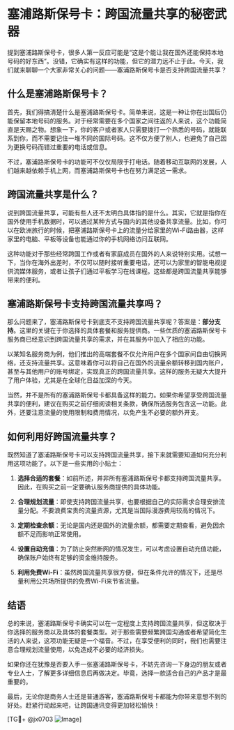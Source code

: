 # 塞浦路斯保号卡：跨国流量共享的秘密武器

提到塞浦路斯保号卡，很多人第一反应可能是“这是个能让我在国外还能保持本地号码的好东西”。没错，它确实有这样的功能，但它的潜力远不止于此。今天，我们就来聊聊一个大家非常关心的问题——塞浦路斯保号卡是否支持跨国流量共享？

## 什么是塞浦路斯保号卡？

首先，我们得搞清楚什么是塞浦路斯保号卡。简单来说，这是一种让你在出国后仍能保留本地号码的服务。对于经常需要在多个国家之间往返的人来说，这个功能简直是天赐之物。想象一下，你的客户或者家人只需要拨打一个熟悉的号码，就能联系到你，而不需要记住一堆不同的国际号码。这不仅方便了别人，也避免了自己因为更换号码而错过重要的电话或信息。

不过，塞浦路斯保号卡的功能可不仅仅局限于打电话。随着移动互联网的发展，人们越来越依赖手机上网，而塞浦路斯保号卡也在努力满足这一需求。

## 跨国流量共享是什么？

说到跨国流量共享，可能有些人还不太明白具体指的是什么。其实，它就是指你在国外使用手机数据时，可以通过某种方式与国内的其他设备共享流量。比如，你可以在欧洲旅行的时候，把塞浦路斯保号卡上的流量分给家里的Wi-Fi路由器，这样家里的电脑、平板等设备也能通过你的手机网络访问互联网。

这种功能对于那些经常跨国工作或者有家庭成员在国外的人来说特别实用。试想一下，当你在海外出差时，不仅可以随时接听重要电话，还可以为家里的智能电视提供流媒体服务，或者让孩子们通过平板学习在线课程。这些都是跨国流量共享能够带来的便利。

## 塞浦路斯保号卡支持跨国流量共享吗？

那么问题来了，塞浦路斯保号卡到底支不支持跨国流量共享呢？答案是：**部分支持**。这里的关键在于你选择的具体套餐和服务提供商。一些优质的塞浦路斯保号卡服务商已经意识到跨国流量共享的需求，并在其服务中加入了相应的功能。

以某知名服务商为例，他们推出的高端套餐不仅允许用户在多个国家间自由切换网络，还支持流量共享。这意味着你可以将自己在国外的流量余额转移到国内账户，甚至与其他用户的账号绑定，实现真正的跨国流量共享。这样的服务无疑大大提升了用户体验，尤其是在全球化日益加深的今天。

当然，并不是所有的塞浦路斯保号卡都具备这样的能力。如果你希望享受跨国流量共享的便利，建议在购买之前仔细阅读相关条款，确保所选服务包含这一功能。此外，还要注意流量的使用限制和费用情况，以免产生不必要的额外开支。

## 如何利用好跨国流量共享？

既然知道了塞浦路斯保号卡可以支持跨国流量共享，接下来就需要知道如何充分利用这项功能了。以下是一些实用的小贴士：

1. **选择合适的套餐**：如前所述，并非所有塞浦路斯保号卡都支持跨国流量共享。因此，在购买之前一定要确认服务商提供的具体功能。
   
2. **合理规划流量**：即使支持跨国流量共享，也要根据自己的实际需求合理安排流量分配。不要浪费宝贵的流量资源，尤其是当国际漫游费用较高的情况下。

3. **定期检查余额**：无论是国内还是国外的流量余额，都需要定期查看，避免因余额不足而影响正常使用。

4. **设置自动充值**：为了防止突然断网的情况发生，可以考虑设置自动充值功能，确保账户始终有足够的资金维持服务。

5. **利用免费Wi-Fi**：虽然跨国流量共享很方便，但在条件允许的情况下，还是尽量利用公共场所提供的免费Wi-Fi来节省流量。

## 结语

总的来说，塞浦路斯保号卡确实可以在一定程度上支持跨国流量共享，但这取决于你选择的服务商以及具体的套餐类型。对于那些需要频繁跨国沟通或者希望简化生活的人来说，这项功能无疑是一个福音。不过，在享受便利的同时，我们也需要注意合理规划流量使用，以免造成不必要的经济损失。

如果你还在犹豫是否要入手一张塞浦路斯保号卡，不妨先咨询一下身边的朋友或者专业人士，了解更多详细信息后再做决定。毕竟，选择一款适合自己的产品才是最重要的。

最后，无论你是商务人士还是普通游客，塞浦路斯保号卡都能为你带来意想不到的好处。赶紧行动起来吧，让跨国通讯变得更加轻松愉快！

[TG💪+ @jx0703 ![Image](https://github.com/user-attachments/assets/dbca1d08-cadb-493c-b0ec-ad6f7a83f270)]